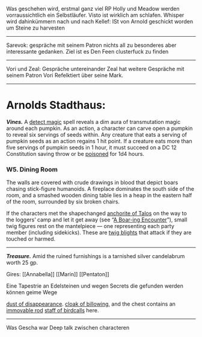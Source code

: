 Was geschehen wird, erstmal ganz viel RP 
Holly und Meadow werden vorraussichtlich ein Selbstläufer.
Visto ist wirklich am schlafen.
Whisper wird dahinkümmern nach und nach 
Kellef: ISt von Arnold geschickt worden um Steine zu harvesten
___
Sarevok: gespräche mit seinem Patron nichts all zu besonderes aber interessante gedanken.
Ziel ist es Den Feen clusterfuck zu finden
___
Vori und  Zeal: 
Gespräche untereinander
Zeal hat weitere Gespräche mit seinem Patron
Vori Refelktiert über seine Mark.
___
# Arnolds Stadthaus:
_**Vines.**_ A [detect magic](https://www.dndbeyond.com/spells/2065-detect-magic) spell reveals a dim aura of transmutation magic around each pumpkin. As an action, a character can carve open a pumpkin to reveal six servings of seeds within. Any creature that eats a serving of pumpkin seeds as an action regains 1 hit point. If a creature eats more than five servings of pumpkin seeds in 1 hour, it must succeed on a DC 12 Constitution saving throw or be [poisoned](https://www.dndbeyond.com/sources/dnd/free-rules/rules-glossary#PoisonedCondition) for 1d4 hours.

### W5. Dining Room

The walls are covered with crude drawings in blood that depict boars chasing stick-figure humanoids. A fireplace dominates the south side of the room, and a smashed wooden dining table lies in a heap in the eastern half of the room, surrounded by six broken chairs.

If the characters met the shapechanged [anchorite of Talos](https://www.dndbeyond.com/monsters/338584-anchorite-of-talos) on the way to the loggers’ camp and let it get away (see “[A Boar-ing Encounter](https://www.dndbeyond.com/sources/doip/loggers-camp#ABoaringEncounter)”), small twig figures rest on the mantelpiece — one representing each party member (including sidekicks). These are [twig blights](https://www.dndbeyond.com/monsters/17095-twig-blight) that attack if they are touched or harmed.
___


_**Treasure.**_ Amid the ruined furnishings is a tarnished silver candelabrum worth 25 gp.

Gires:
[[Annabella]]
[[Marin]]
[[Pentaton]]


Eine Tapestrie an Edelsteinen und wegen
Secrets die gefunden werden können
geime Wege

[dust of disappearance](https://www.dndbeyond.com/magic-items/4623-dust-of-disappearance).
[cloak of billowing](https://www.dndbeyond.com/magic-items/27040-cloak-of-billowing), and the chest contains an [immovable rod](https://www.dndbeyond.com/magic-items/4662-immovable-rod)
[staff of birdcalls](https://www.dndbeyond.com/magic-items/27137-staff-of-birdcalls) here.
___
Was Gescha war 
Deep talk  zwischen characteren
